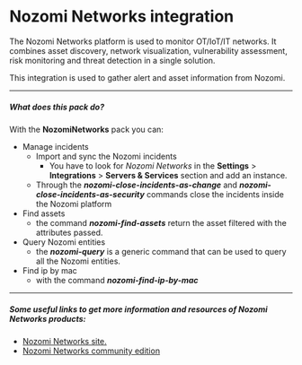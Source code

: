 Nozomi Networks integration
==================================

The Nozomi Networks platform is used to monitor OT/IoT/IT networks. It combines asset discovery, network visualization, vulnerability assessment, risk monitoring and threat detection in a single solution. 

This integration is used to gather alert and asset information from Nozomi.

---

##### What does this pack do?

With the **NozomiNetworks** pack you can:

* Manage incidents
  * Import and sync the Nozomi incidents
    * You have to look for _Nozomi Networks_ in the **Settings** > **Integrations** > **Servers & Services** section and add an instance.
  * Through the _**nozomi-close-incidents-as-change**_ and _**nozomi-close-incidents-as-security**_ commands close  the incidents inside the Nozomi platform
* Find assets
  * the command _**nozomi-find-assets**_ return the asset filtered with the attributes passed.
* Query Nozomi entities
  *  the _**nozomi-query**_ is a generic command that can be used to query all the Nozomi entities.
* Find ip by mac
  * with the command _**nozomi-find-ip-by-mac**_

---

##### Some useful links to get more information and resources of Nozomi Networks products:  

* [Nozomi Networks site.](https://www.nozominetworks.com)
* [Nozomi Networks community edition](https://community.nozominetworks.com/support.html)

